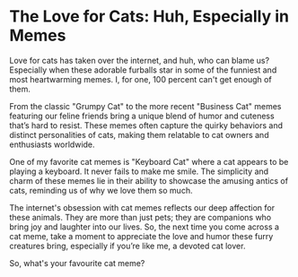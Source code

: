 # The Love for Cats: Huh, Especially in Memes

Love for cats has taken over the internet, and huh, who can blame us? Especially when these adorable furballs star in some of the funniest and most heartwarming memes. I, for one, 100 percent can't get enough of them.

From the classic "Grumpy Cat" to the more recent "Business Cat" memes featuring our feline friends bring a unique blend of humor and cuteness that’s hard to resist. These memes often capture the quirky behaviors and distinct personalities of cats, making them relatable to cat owners and enthusiasts worldwide.

One of my favorite cat memes is "Keyboard Cat" where a cat appears to be playing a keyboard. It never fails to make me smile. The simplicity and charm of these memes lie in their ability to showcase the amusing antics of cats, reminding us of why we love them so much.

The internet's obsession with cat memes reflects our deep affection for these animals. They are more than just pets; they are companions who bring joy and laughter into our lives. So, the next time you come across a cat meme, take a moment to appreciate the love and humor these furry creatures bring, especially if you’re like me, a devoted cat lover.

So, what's your favourite cat meme?
